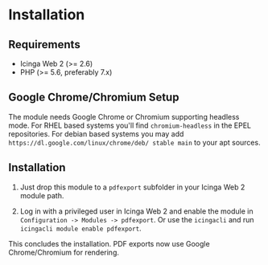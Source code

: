 # <a id="Installation"></a>Installation

## Requirements

* Icinga Web 2 (&gt;= 2.6)
* PHP (&gt;= 5.6, preferably 7.x)

## Google Chrome/Chromium Setup

The module needs Google Chrome or Chromium supporting headless mode.
For RHEL based systems you'll find `chromium-headless` in the EPEL repositories.
For debian based systems you may add `https://dl.google.com/linux/chrome/deb/ stable main` to your apt sources.

## Installation

1. Just drop this module to a `pdfexport` subfolder in your Icinga Web 2 module path.

2. Log in with a privileged user in Icinga Web 2 and enable the module in `Configuration -> Modules -> pdfexport`.
Or use the `icingacli` and run `icingacli module enable pdfexport`.

This concludes the installation. PDF exports now use Google Chrome/Chromium for rendering.
